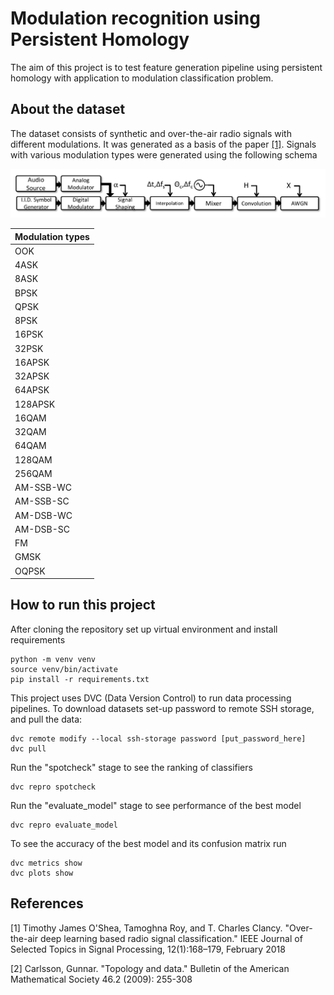 # Modulation recognition using Persistent Homology

The aim of this project is to test feature generation pipeline using persistent homology 
with application to modulation classification problem.

## About the dataset

The dataset consists of synthetic and over-the-air radio signals with different modulations. 
It was generated as a basis of the paper [[1]](#1). 
Signals with various modulation types were generated using the following schema

<img src="signal_generation.png" alt="Signal generation schema" title="Signal generation schema">


| Modulation types      |
|-----------|
| OOK       |
| 4ASK      |
| 8ASK      |
| BPSK      |
| QPSK      |
| 8PSK      |
| 16PSK     |
| 32PSK     |
| 16APSK    |
| 32APSK    |
| 64APSK    |
| 128APSK   |
| 16QAM     |
| 32QAM     |
| 64QAM     |
| 128QAM    |
| 256QAM    |
| AM-SSB-WC |
| AM-SSB-SC |
| AM-DSB-WC |
| AM-DSB-SC |
| FM        |
| GMSK      |
| OQPSK     |


## How to run this project

After cloning the repository set up virtual environment and install requirements

```
python -m venv venv 
source venv/bin/activate
pip install -r requirements.txt
```

This project uses DVC (Data Version Control) to run data processing pipelines. 
To download datasets set-up password to remote SSH storage, and pull the data:
```
dvc remote modify --local ssh-storage password [put_password_here]
dvc pull
```

Run the "spotcheck" stage to see the ranking of classifiers
```
dvc repro spotcheck
```

Run the "evaluate_model" stage to see performance of the best model
```
dvc repro evaluate_model
```

To see the accuracy of the best model and its confusion matrix run
```
dvc metrics show
dvc plots show
```


## References

<a id="1">[1]</a>
Timothy James O'Shea, Tamoghna Roy, and T. Charles Clancy.
"Over-the-air deep learning based radio signal classification."
IEEE Journal of Selected Topics in Signal Processing, 12(1):168–179, February 2018

<a id="2">[2]</a>
Carlsson, Gunnar. "Topology and data." Bulletin of the American Mathematical Society 46.2 (2009): 255-308


